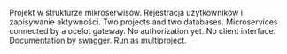 Projekt w strukturze mikroserwisów. Rejestracja użytkowników i zapisywanie aktywności. 
Two projects and two databases.
Microservices connected by a ocelot gateway. No authorization yet. No client interface.
Documentation by swagger.
Run as multiproject.
